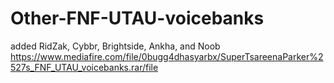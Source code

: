 # Other-FNF-UTAU-voicebanks
added RidZak, Cybbr, Brightside, Ankha, and Noob 
https://www.mediafire.com/file/0bugg4dhasyarbx/SuperTsareenaParker%2527s_FNF_UTAU_voicebanks.rar/file
